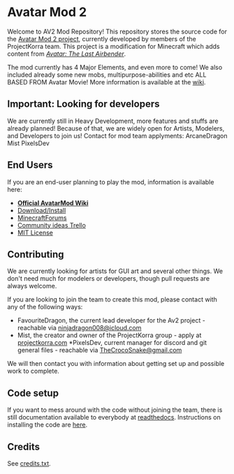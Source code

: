 Avatar Mod 2
============

Welcome to AV2 Mod Repository!
This repository stores the source code for the [Avatar Mod 2 project](https://avatar.amuzil.com/), currently
developed by members of the ProjectKorra team. This project is a modification for Minecraft which
adds content from [*Avatar: The Last Airbender*](https://en.wikipedia.org/wiki/Avatar:_The_Last_Airbender).

The mod currently has 4 Major Elements, and even more to come!
We also included already some new mobs, multipurpose-abilities and etc ALL BASED FROM Avatar Movie!
More information is available at the [wiki](http://projectkorra.wikia.com/wiki/Av2).

Important: Looking for developers
--------------------------------

We are currently still in Heavy Development, more features and stuffs are already planned!
Because of that, we are widely open for Artists, Modelers, and Developers to join us!
Contact for mod team applyments:
ArcaneDragon
Mist
PixelsDev

End Users
---------

If you are an end-user planning to play the mod, information is available here:

* [**Official AvatarMod Wiki**](http://projectkorra.wikia.com/wiki/Av2)
* [Download/Install](http://projectkorra.wikia.com/wiki/Av2:Install)
* [MinecraftForums](http://www.minecraftforum.net/forums/mapping-and-modding/minecraft-mods/wip-mods/2726598)
* [Community ideas Trello](https://trello.com/b/hVroJUQM/av2-development)
* [MIT License](https://opensource.org/licenses/MIT)

Contributing
------------

We are currently looking for artists for GUI art and several other things. We don't need much
for modelers or developers, though pull requests are always welcome.

If you are looking to join the team to create this mod, please contact with any of the following
ways:

* FavouriteDragon, the current lead developer for the Av2 project - reachable via ninjadragon008@icloud.com
* Mist, the creator and owner of the ProjectKorra group - apply at [projectkorra.com](http://projectkorra.com/join-the-team/)
*PixelsDev, current manager for discord and git general files - reachable via TheCrocoSnake@gmail.com

We will then contact you with information about getting set up and possible work to complete.

Code setup
----------

If you want to mess around with the code without joining the team, there is still documentation
available to everybody at [readthedocs](http://avatarmod-docs.readthedocs.io/en/latest/).
Instructions on installing the code are [here](http://avatarmod-docs.readthedocs.io/en/latest/setup.html).

Credits
-------

See [credits.txt](https://github.com/ProjectKorra/AvatarMod/blob/master/credits.txt).
